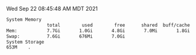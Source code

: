 Wed Sep 22 08:45:48 AM MDT 2021
```bash
System Memory
               total        used        free      shared  buff/cache   available
Mem:           7.7Gi       1.0Gi       4.8Gi       7.0Mi       1.8Gi       6.4Gi
Swap:          7.6Gi       676Mi       7.0Gi
System Storage
653M	.
```
